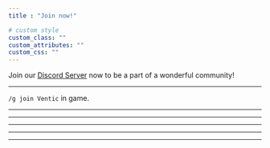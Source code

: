 ```yaml
---
title : "Join now!"

# custom style
custom_class: ""
custom_attributes: ""
custom_css: ""
---
```


Join our [Discord Server](https://discord.gg/66cS8ZbzVc) now to be a part of a wonderful community!

---

```/g join Ventic``` in game.

---

---
---
---

---
